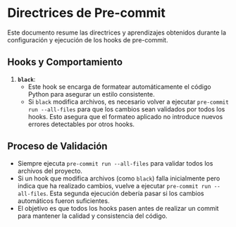 # Directrices de Pre-commit

Este documento resume las directrices y aprendizajes obtenidos durante la configuración y ejecución de los hooks de pre-commit.

## Hooks y Comportamiento

1.  **`black`**:
    *   Este hook se encarga de formatear automáticamente el código Python para asegurar un estilo consistente.
    *   Si `black` modifica archivos, es necesario volver a ejecutar `pre-commit run --all-files` para que los cambios sean validados por todos los hooks. Esto asegura que el formateo aplicado no introduce nuevos errores detectables por otros hooks.

## Proceso de Validación

*   Siempre ejecuta `pre-commit run --all-files` para validar todos los archivos del proyecto.
*   Si un hook que modifica archivos (como `black`) falla inicialmente pero indica que ha realizado cambios, vuelve a ejecutar `pre-commit run --all-files`. Esta segunda ejecución debería pasar si los cambios automáticos fueron suficientes.
*   El objetivo es que todos los hooks pasen antes de realizar un commit para mantener la calidad y consistencia del código.
